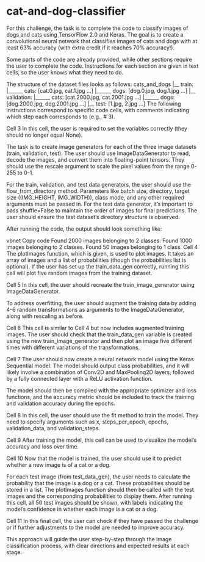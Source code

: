 # cat-and-dog-classifier
For this challenge, the task is to complete the code to classify images of dogs and cats using TensorFlow 2.0 and Keras. The goal is to create a convolutional neural network that classifies images of cats and dogs with at least 63% accuracy (with extra credit if it reaches 70% accuracy!).

Some parts of the code are already provided, while other sections require the user to complete the code. Instructions for each section are given in text cells, so the user knows what they need to do.

The structure of the dataset files looks as follows:
cats_and_dogs
|__ train:
    |______ cats: [cat.0.jpg, cat.1.jpg ...]
    |______ dogs: [dog.0.jpg, dog.1.jpg ...]
|__ validation:
    |______ cats: [cat.2000.jpg, cat.2001.jpg ...]
    |______ dogs: [dog.2000.jpg, dog.2001.jpg ...]
|__ test: [1.jpg, 2.jpg ...]
The following instructions correspond to specific code cells, with comments indicating which step each corresponds to (e.g., # 3).

Cell 3
In this cell, the user is required to set the variables correctly (they should no longer equal None).

The task is to create image generators for each of the three image datasets (train, validation, test). The user should use ImageDataGenerator to read, decode the images, and convert them into floating-point tensors. They should use the rescale argument to scale the pixel values from the range 0-255 to 0-1.

For the train, validation, and test data generators, the user should use the flow_from_directory method. Parameters like batch size, directory, target size ((IMG_HEIGHT, IMG_WIDTH)), class mode, and any other required arguments must be passed in. For the test data generator, it’s important to pass shuffle=False to maintain the order of images for final predictions. The user should ensure the test dataset’s directory structure is observed.

After running the code, the output should look something like:

vbnet
Copy code
Found 2000 images belonging to 2 classes.
Found 1000 images belonging to 2 classes.
Found 50 images belonging to 1 class.
Cell 4
The plotImages function, which is given, is used to plot images. It takes an array of images and a list of probabilities (though the probabilities list is optional). If the user has set up the train_data_gen correctly, running this cell will plot five random images from the training dataset.

Cell 5
In this cell, the user should recreate the train_image_generator using ImageDataGenerator.

To address overfitting, the user should augment the training data by adding 4-6 random transformations as arguments to the ImageDataGenerator, along with rescaling as before.

Cell 6
This cell is similar to Cell 4 but now includes augmented training images. The user should check that the train_data_gen variable is created using the new train_image_generator and then plot an image five different times with different variations of the transformations.

Cell 7
The user should now create a neural network model using the Keras Sequential model. The model should output class probabilities, and it will likely involve a combination of Conv2D and MaxPooling2D layers, followed by a fully connected layer with a ReLU activation function.

The model should then be compiled with the appropriate optimizer and loss functions, and the accuracy metric should be included to track the training and validation accuracy during the epochs.

Cell 8
In this cell, the user should use the fit method to train the model. They need to specify arguments such as x, steps_per_epoch, epochs, validation_data, and validation_steps.

Cell 9
After training the model, this cell can be used to visualize the model’s accuracy and loss over time.

Cell 10
Now that the model is trained, the user should use it to predict whether a new image is of a cat or a dog.

For each test image (from test_data_gen), the user needs to calculate the probability that the image is a dog or a cat. These probabilities should be stored in a list. The plotImages function should then be called with the test images and the corresponding probabilities to display them. After running this cell, all 50 test images should be shown, with labels indicating the model’s confidence in whether each image is a cat or a dog.

Cell 11
In this final cell, the user can check if they have passed the challenge or if further adjustments to the model are needed to improve accuracy.

This approach will guide the user step-by-step through the image classification process, with clear directions and expected results at each stage.
